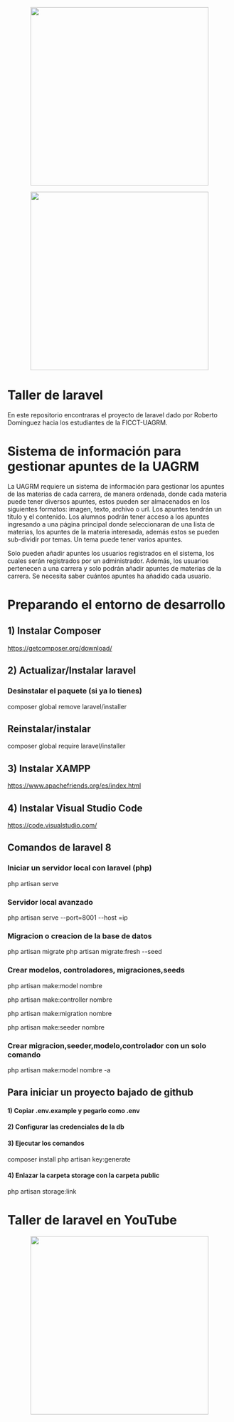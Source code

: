 <p align="center"><a href="https://laravel.com" target="_blank"><img src="https://raw.githubusercontent.com/laravel/art/master/logo-lockup/5%20SVG/2%20CMYK/1%20Full%20Color/laravel-logolockup-cmyk-red.svg" width="400"></a></p>

<p align="center">
    <a href="https://www.uagrm.edu.bo/" target="_blank">
        <img src="https://www.uagrm.edu.bo/img/uagrm-escudo.png" width="400">
    </a>
</p>

# Taller de laravel
En este repositorio encontraras el proyecto de laravel dado por Roberto Dominguez hacia los estudiantes de la FICCT-UAGRM.


# Sistema de información para gestionar apuntes de la UAGRM
La UAGRM requiere un sistema de información para gestionar los apuntes de las materias de cada carrera, de manera ordenada, donde cada materia puede tener diversos apuntes, estos pueden ser almacenados en los siguientes formatos: imagen, texto, archivo o url.
Los apuntes tendrán un título y el contenido.
Los alumnos podrán tener acceso a los apuntes ingresando a una página principal donde seleccionaran de una lista de materias, los apuntes de la materia interesada, además estos se pueden sub-dividir por temas.
Un tema puede tener varios apuntes.

Solo pueden añadir apuntes los usuarios registrados en el sistema, los cuales serán registrados por un administrador. Además, los usuarios pertenecen a una carrera y solo podrán añadir apuntes de materias de la carrera.
Se necesita saber cuántos apuntes ha añadido cada usuario. 







# Preparando el entorno de desarrollo

## 1) Instalar Composer
https://getcomposer.org/download/
## 2) Actualizar/Instalar laravel
### Desinstalar el paquete (si ya lo tienes)
composer global remove laravel/installer

## Reinstalar/instalar
composer global require laravel/installer

## 3) Instalar XAMPP
<a href="https://www.apachefriends.org/es/index.html">
https://www.apachefriends.org/es/index.html
</a>

## 4) Instalar Visual Studio Code
<a href="https://code.visualstudio.com/">
https://code.visualstudio.com/
</a>


## Comandos de laravel 8
### Iniciar un servidor local con laravel (php) 
php artisan serve
### Servidor local avanzado
php artisan serve --port=8001 --host =ip

### Migracion o creacion de la base de datos
php artisan migrate 
php artisan migrate:fresh --seed

### Crear modelos, controladores, migraciones,seeds
<p>php artisan make:model nombre</p>
<p>php artisan make:controller nombre</p>
<p>php artisan make:migration nombre</p>
<p>php artisan make:seeder nombre</p>

### Crear migracion,seeder,modelo,controlador con un solo comando
php artisan make:model nombre -a

## Para iniciar un proyecto bajado de github
 #### 1) Copiar .env.example y pegarlo como .env
 #### 2) Configurar las credenciales de la db
 #### 3) Ejecutar los comandos
 composer install
 php artisan key:generate
 #### 4) Enlazar la carpeta storage con la carpeta public
 php artisan storage:link


# Taller de laravel en YouTube
<p align="center">
    <a href="https://www.youtube.com/watch?v=0E3xJT1Qxic&list=PLn6521e1PoECePLb8qsBknIQ3eViWawwx&ab_channel=RobertoSenpai">
        <img src="https://www.gstatic.com/youtube/img/branding/youtubelogo/svg/youtubelogo.svg" width="400">    
    </a>
</p>

